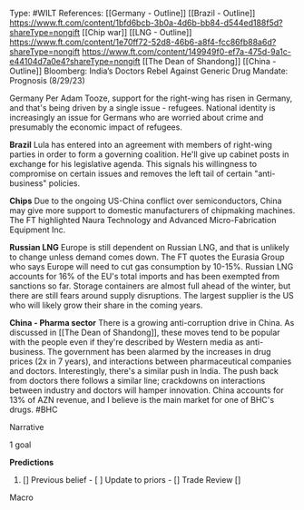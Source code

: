 Type: #WILT 
References: [[Germany - Outline]]
[[Brazil - Outline]]
https://www.ft.com/content/1bfd6bcb-3b0a-4d6b-bb84-d544ed188f5d?shareType=nongift
[[Chip war]]
[[LNG - Outline]]
https://www.ft.com/content/1e70ff72-52d8-46b6-a8f4-fcc86fb88a6d?shareType=nongift
https://www.ft.com/content/149949f0-ef7a-475d-9a1c-e44104d7a0e4?shareType=nongift
[[The Dean of Shandong]]
[[China - Outline]]
Bloomberg: India’s Doctors Rebel Against Generic Drug Mandate: Prognosis (8/29/23)

Germany
Per Adam Tooze, support for the right-wing has risen in Germany, and that's being driven by a single issue - refugees. National identity is increasingly an issue for Germans who are worried about crime and presumably the economic impact of refugees. 

**Brazil**
Lula has entered into an agreement with members of right-wing parties in order to form a governing coalition. He'll give up cabinet posts in exchange for his legislative agenda. This signals his willingness to compromise on certain issues and removes the left tail of certain "anti-business" policies. 

**Chips**
Due to the ongoing US-China conflict over semiconductors, China may give more support to domestic manufacturers of chipmaking machines. The FT highlighted Naura Technology and Advanced Micro-Fabrication Equipment Inc.

**Russian LNG**
Europe is still dependent on Russian LNG, and that is unlikely to change unless demand comes down. The FT quotes the Eurasia Group who says Europe will need to cut gas consumption by 10-15%. Russian LNG accounts for 16% of the EU's total imports and has been exempted from sanctions so far. Storage containers are almost full ahead of the winter, but there are still fears around supply disruptions. The largest supplier is the US who will likely grow their share in the coming years. 

**China - Pharma sector**
There is a growing anti-corruption drive in China. As discussed in [[The Dean of Shandong]], these moves tend to be popular with the people even if they're described by Western media as anti-business. The government has been alarmed by the increases in drug prices (2x in 7 years), and interactions between pharmaceutical companies and doctors. Interestingly, there's a similar push in India. The push back from doctors there follows a similar line; crackdowns on interactions between industry and doctors will hamper innovation. China accounts for 13% of AZN revenue, and I believe is the main market for one of BHC's drugs. #BHC




Narrative

1 goal


**Predictions**

1) []
Previous belief - 
[ ]
Update to priors - 
[]
Trade Review
[]





Macro
